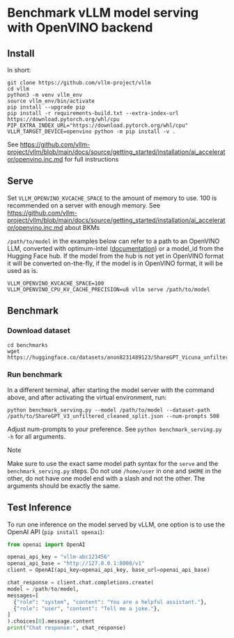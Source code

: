 # Benchmark vLLM model serving with OpenVINO backend


## Install

In short:


```
git clone https://github.com/vllm-project/vllm
cd vllm
python3 -m venv vllm_env
source vllm_env/bin/activate
pip install --upgrade pip
pip install -r requirements-build.txt --extra-index-url https://download.pytorch.org/whl/cpu
PIP_EXTRA_INDEX_URL="https://download.pytorch.org/whl/cpu" VLLM_TARGET_DEVICE=openvino python -m pip install -v .
```

See https://github.com/vllm-project/vllm/blob/main/docs/source/getting_started/installation/ai_accelerator/openvino.inc.md for full instructions

## Serve

Set `VLLM_OPENVINO_KVCACHE_SPACE` to the amount of memory to use. 100 is recommended on a server with enough memory. See https://github.com/vllm-project/vllm/blob/main/docs/source/getting_started/installation/ai_accelerator/openvino.inc.md about BKMs

`/path/to/model` in the examples below can refer to a path to an OpenVINO LLM, converted with optimum-intel ([documentation](https://huggingface.co/docs/optimum/main/en/intel/openvino/export)) or a model_id from the Hugging Face hub. If the model from the hub is not yet in OpenVINO format it will be converted on-the-fly, if the model is in OpenVINO format, it will be used as is.

```
VLLM_OPENVINO_KVCACHE_SPACE=100 VLLM_OPENVINO_CPU_KV_CACHE_PRECISION=u8 vllm serve /path/to/model
```

## Benchmark

### Download dataset

```
cd benchmarks
wget https://huggingface.co/datasets/anon8231489123/ShareGPT_Vicuna_unfiltered/resolve/main/ShareGPT_V3_unfiltered_cleaned_split.json
```

### Run benchmark

In a different terminal, after starting the model server with the command above, and after activating the virtual environment, run:

```
python benchmark_serving.py --model /path/to/model --dataset-path /path/to/ShareGPT_V3_unfiltered_cleaned_split.json --num-prompts 500
```

Adjust num-prompts to your preference. See `python benchmark_serving.py -h` for all arguments.

> [!NOTE]
> Make sure to use the exact same model path syntax for the `serve` and the `benchmark_serving.py` steps. Do not use `/home/user` in one and `$HOME` in the other, do not have one model end with a slash and not the other. The arguments should be exactly the same.

## Test Inference

To run one inference on the model served by vLLM, one option is to use the OpenAI API (`pip install openai`):

```python
from openai import OpenAI

openai_api_key = "vllm-abc123456"
openai_api_base = "http://127.0.0.1:8000/v1"
client = OpenAI(api_key=openai_api_key, base_url=openai_api_base)

chat_response = client.chat.completions.create(
model = /path/to/model,
messages=[
  {"role": "system", "content": "You are a helpful assistant."},
  {"role": "user", "content": "Tell me a joke."},
]
).choices[0].message.content
print("Chat response:", chat_response)
```

